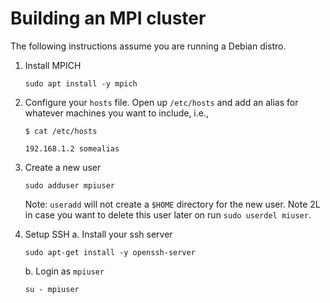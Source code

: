 # Building an MPI cluster

The following instructions assume you are running a Debian distro.

1. Install MPICH
   ```
   sudo apt install -y mpich
   ```

2. Configure your `hosts` file. Open up `/etc/hosts` and add an alias for
   whatever machines you want to include, i.e.,
   ```
   $ cat /etc/hosts

   192.168.1.2 somealias
   ```

3. Create a new user
   ```
   sudo adduser mpiuser
   ```

   Note: `useradd` will not create a `$HOME` directory for the new user.
   Note 2L in case you want to delete this user later on run `sudo userdel
   miuser`.

4. Setup SSH
   a. Install your ssh server
      ```
      sudo apt-get install -y openssh-server
      ```

   b. Login as `mpiuser`
      ```
      su - mpiuser
      ```
